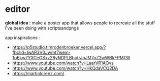 # editor

**global idea :**
make a poster app that allows people to recreate all the stuff i've been doing with scriptsandpngs

app inspirations :
- https://p5studio.timrodenbroeker.vercel.app/?fbclid=IwAR3V0Jwmt7wem-1pEkw7YXCeGSxz26yNDPLBbotrJhJM7oZ2wWBkFPMf3lI
- https://www.youtube.com/watch?v=LaarVR1AOvs
- https://www.youtube.com/watch?v=HkQdaVCQ2DA
- https://martinlorenz.com/
